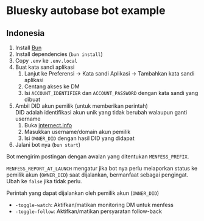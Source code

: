 # Bluesky autobase bot example

## Indonesia

1. Install [Bun](https://bun.sh/)
2. Install dependencies (`bun install`)
3. Copy `.env` ke `.env.local`
4. Buat kata sandi aplikasi
   1. Lanjut ke Preferensi -> Kata sandi Aplikasi -> Tambahkan kata sandi aplikasi
   2. Centang akses ke DM
   3. Isi `ACCOUNT_IDENTIFIER` dan `ACCOUNT_PASSWORD` dengan kata sandi yang dibuat
5. Ambil DID akun pemilik (untuk memberikan perintah)\
   DID adalah identifikasi akun unik yang tidak berubah walaupun ganti username
   1. Buka [internect.info](https://internect.info/)
   2. Masukkan username/domain akun pemilik
   3. Isi `OWNER_DID` dengan hasil DID yang didapat
6. Jalani bot nya (`bun start`)

Bot mengirim postingan dengan awalan yang ditentukan `MENFESS_PREFIX`.

`MENFESS_REPORT_AT_LAUNCH` mengatur jika bot nya perlu melaporkan status ke pemilik akun
(`OWNER_DID`) saat dijalankan, bermanfaat sebagai pengingat. Ubah ke `false` jika tidak perlu.

Perintah yang dapat dijalankan oleh pemilik akun (`OWNER_DID`)

- `-toggle-watch`: Aktifkan/matikan monitoring DM untuk menfess
- `-toggle-follow`: Aktifkan/matikan persyaratan follow-back
